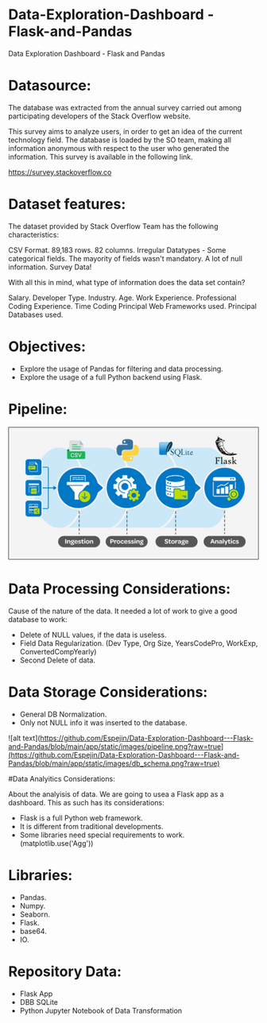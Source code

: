 # Data-Exploration-Dashboard - Flask-and-Pandas
Data Exploration Dashboard - Flask and Pandas

# Datasource:


The database was extracted from the annual survey carried out among participating developers of the Stack Overflow website.

This survey aims to analyze users, in order to get an idea of ​​the current technology field. The database is loaded by the SO team, making all information anonymous with respect to the user who generated the information. This survey is available in the following link.

https://survey.stackoverflow.co


# Dataset features:


The dataset provided by Stack Overflow Team has the following characteristics:

CSV Format.
89,183 rows.
82 columns.
Irregular Datatypes - Some categorical fields.
The mayority of fields wasn't mandatory.
A lot of null information.
Survey Data!


With all this in mind, what type of information does the data set contain?

Salary.
Developer Type.
Industry.
Age.
Work Experience.
Professional Coding Experience.
Time Coding
Principal Web Frameworks used.
Principal Databases used.


# Objectives:


- Explore the usage of Pandas for filtering and data processing.
- Explore the usage of a full Python backend using Flask.


# Pipeline:

![alt text](https://github.com/Espejin/Data-Exploration-Dashboard---Flask-and-Pandas/blob/main/app/static/images/pipeline.png?raw=true)

# Data Processing Considerations:


Cause of the nature of the data. It needed a lot of work to give a good database to work:

- Delete of NULL values, if the data is useless.
- Field Data Regularization. (Dev Type, Org Size, YearsCodePro, WorkExp, ConvertedCompYearly)
- Second Delete of data.


# Data Storage Considerations:

- General DB Normalization.
- Only not NULL info it was inserted to the database.

![alt text](https://github.com/Espejin/Data-Exploration-Dashboard---Flask-and-Pandas/blob/main/app/static/images/pipeline.png?raw=true](https://github.com/Espejin/Data-Exploration-Dashboard---Flask-and-Pandas/blob/main/app/static/images/db_schema.png?raw=true)

#Data Analyitics Considerations:

About the analyisis of data. We are going to usea a Flask app as a dashboard. This as such has its considerations:

- Flask is a full Python web framework.
- It is different from traditional developments.
- Some libraries need special requirements to work. (matplotlib.use('Agg'))


# Libraries:

- Pandas.
- Numpy.
- Seaborn.
- Flask.
- base64.
- IO.

# Repository Data:
- Flask App
- DBB SQLite
- Python Jupyter Notebook of Data Transformation
